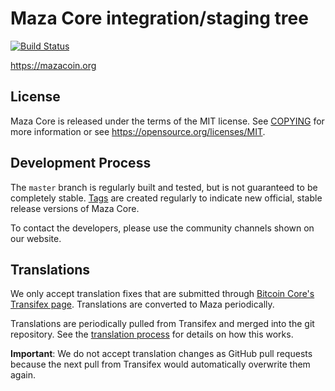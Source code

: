 Maza Core integration/staging tree
=====================================

[![Build Status](https://travis-ci.org/mazacoin/maza.svg?branch=master)](https://travis-ci.org/mazacoin/maza)

https://mazacoin.org


License
-------

Maza Core is released under the terms of the MIT license. See [COPYING](COPYING) for more
information or see https://opensource.org/licenses/MIT.

Development Process
-------------------

The `master` branch is regularly built and tested, but is not guaranteed to be
completely stable. [Tags](https://github.com/mazacoin/maza/tags) are created
regularly to indicate new official, stable release versions of Maza Core.

To contact the developers, please use the community channels shown on our website.

Translations
------------

We only accept translation fixes that are submitted through [Bitcoin Core's Transifex page](https://www.transifex.com/projects/p/bitcoin/).
Translations are converted to Maza periodically.

Translations are periodically pulled from Transifex and merged into the git repository. See the
[translation process](doc/translation_process.md) for details on how this works.

**Important**: We do not accept translation changes as GitHub pull requests because the next
pull from Transifex would automatically overwrite them again.

